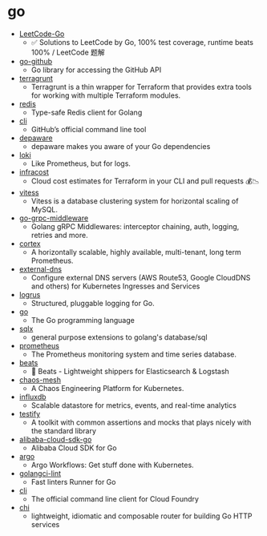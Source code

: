 # go
- [LeetCode-Go](https://github.com/halfrost/LeetCode-Go)
  - ✅ Solutions to LeetCode by Go, 100% test coverage, runtime beats 100% / LeetCode 题解
- [go-github](https://github.com/google/go-github)
  - Go library for accessing the GitHub API
- [terragrunt](https://github.com/gruntwork-io/terragrunt)
  - Terragrunt is a thin wrapper for Terraform that provides extra tools for working with multiple Terraform modules.
- [redis](https://github.com/go-redis/redis)
  - Type-safe Redis client for Golang
- [cli](https://github.com/cli/cli)
  - GitHub’s official command line tool
- [depaware](https://github.com/tailscale/depaware)
  - depaware makes you aware of your Go dependencies
- [loki](https://github.com/grafana/loki)
  - Like Prometheus, but for logs.
- [infracost](https://github.com/infracost/infracost)
  - Cloud cost estimates for Terraform in your CLI and pull requests 💰📉
- [vitess](https://github.com/vitessio/vitess)
  - Vitess is a database clustering system for horizontal scaling of MySQL.
- [go-grpc-middleware](https://github.com/grpc-ecosystem/go-grpc-middleware)
  - Golang gRPC Middlewares: interceptor chaining, auth, logging, retries and more.
- [cortex](https://github.com/cortexproject/cortex)
  - A horizontally scalable, highly available, multi-tenant, long term Prometheus.
- [external-dns](https://github.com/kubernetes-sigs/external-dns)
  - Configure external DNS servers (AWS Route53, Google CloudDNS and others) for Kubernetes Ingresses and Services
- [logrus](https://github.com/sirupsen/logrus)
  - Structured, pluggable logging for Go.
- [go](https://github.com/golang/go)
  - The Go programming language
- [sqlx](https://github.com/jmoiron/sqlx)
  - general purpose extensions to golang's database/sql
- [prometheus](https://github.com/prometheus/prometheus)
  - The Prometheus monitoring system and time series database.
- [beats](https://github.com/elastic/beats)
  - 🐠 Beats - Lightweight shippers for Elasticsearch & Logstash
- [chaos-mesh](https://github.com/chaos-mesh/chaos-mesh)
  - A Chaos Engineering Platform for Kubernetes.
- [influxdb](https://github.com/influxdata/influxdb)
  - Scalable datastore for metrics, events, and real-time analytics
- [testify](https://github.com/stretchr/testify)
  - A toolkit with common assertions and mocks that plays nicely with the standard library
- [alibaba-cloud-sdk-go](https://github.com/aliyun/alibaba-cloud-sdk-go)
  - Alibaba Cloud SDK for Go
- [argo](https://github.com/argoproj/argo)
  - Argo Workflows: Get stuff done with Kubernetes.
- [golangci-lint](https://github.com/golangci/golangci-lint)
  - Fast linters Runner for Go
- [cli](https://github.com/cloudfoundry/cli)
  - The official command line client for Cloud Foundry
- [chi](https://github.com/go-chi/chi)
  - lightweight, idiomatic and composable router for building Go HTTP services
